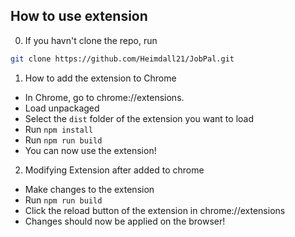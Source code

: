 ## How to use extension
0. If you havn't clone the repo, run 
```sh
git clone https://github.com/Heimdall21/JobPal.git
```

1. How to add the extension to Chrome

- In Chrome, go to chrome://extensions.
- Load unpackaged
- Select the `dist` folder of the extension you want to load
- Run `npm install`
- Run `npm run build`
- You can now use the extension!

2. Modifying Extension after added to chrome

- Make changes to the extension
- Run `npm run build`
- Click the reload button of the extension in chrome://extensions
- Changes should now be applied on the browser!
